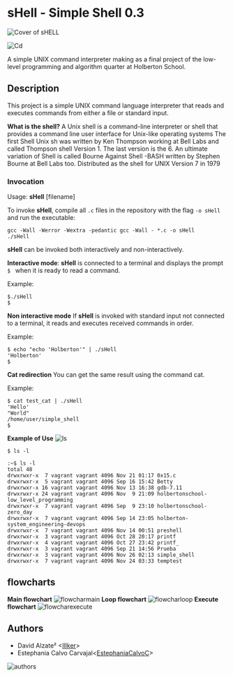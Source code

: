 # sHell - Simple Shell 0.3

![Cover of sHELL](https://semanticadigital.com/wp-content/uploads/2017/01/shell-gf.gif)

![Cd](https://semanticadigital.com/wp-content/uploads/2017/01/trs.gif)

A simple UNIX command interpreter making as a final project of the low-level programming and algorithm quarter at Holberton School.

## Description

This project is a simple UNIX command language interpreter that reads  and executes commands from either a file or standard input.

**What is the shell?**
A Unix shell is a command-line interpreter or shell that provides a command line user interface for Unix-like operating systems
The first Shell Unix sh was written by Ken Thompson working at Bell Labs and called Thompson shell Version 1. The last version is the 6.
An ultimate variation of Shell is called Bourne Against Shell -BASH written by Stephen Bourne at Bell Labs too. Distributed as the shell for UNIX Version 7 in 1979


### Invocation

Usage: **sHell** [filename]

To invoke **sHell**, compile all `.c` files in the repository with the flag `-o sHell` and run the executable:

```
gcc -Wall -Werror -Wextra -pedantic gcc -Wall - *.c -o sHell
./sHell
```

**sHell** can be invoked both interactively and non-interactively.

**Interactive mode**: 
**sHell** is connected to a terminal and displays the prompt `$ ` when it is ready to read a command.

Example:
```
$./sHell
$
```

**Non interactive mode**
If **sHell** is invoked with standard input not connected to a terminal, it reads and executes received commands in order.

Example:
```
$ echo "echo 'Holberton'" | ./sHell
'Holberton'
$
```

**Cat redirection**
You can get the same result using the command cat.

Example:
```
$ cat test_cat | ./sHell
'Hello'
"World"
/home/user/simple_shell
$
```

**Example of Use**
![ls](https://semanticadigital.com/wp-content/uploads/2017/01/ls.gif)

```
$ ls -l

:~$ ls -l
total 48
drwxrwxr-x  7 vagrant vagrant 4096 Nov 21 01:17 0x15.c
drwxrwxr-x  5 vagrant vagrant 4096 Sep 16 15:42 Betty
drwxrwxr-x 16 vagrant vagrant 4096 Nov 13 16:38 gdb-7.11
drwxrwxr-x 24 vagrant vagrant 4096 Nov  9 21:09 holbertonschool-low_level_programming
drwxrwxr-x  7 vagrant vagrant 4096 Sep  9 23:10 holbertonschool-zero_day
drwxrwxr-x  7 vagrant vagrant 4096 Sep 14 23:05 holberton-system_engineering-devops     
drwxrwxr-x  7 vagrant vagrant 4096 Nov 14 00:51 preshell
drwxrwxr-x  3 vagrant vagrant 4096 Oct 28 20:17 printf
drwxrwxr-x  4 vagrant vagrant 4096 Oct 27 23:42 printf_
drwxrwxr-x  3 vagrant vagrant 4096 Sep 21 14:56 Prueba
drwxrwxr-x  3 vagrant vagrant 4096 Nov 26 02:13 simple_shell
drwxrwxr-x  7 vagrant vagrant 4096 Nov 24 03:33 temptest
```

## flowcharts
**Main flowchart**
![flowcharmain](https://semanticadigital.com/wp-content/uploads/2017/01/Flowchart-main-2.jpg)
**Loop flowchart**
![flowcharloop](https://semanticadigital.com/wp-content/uploads/2017/01/Flowchart-llop.jpg)
**Execute flowchart**
![flowcharexecute](https://semanticadigital.com/wp-content/uploads/2017/01/Flowchart-execute.jpg)


## Authors

* David Alzate² <[Illker](https://github.com/illker)>
* Estephania Calvo Carvajal<[EstephaniaCalvoC](https://github.com/EstephaniaCalvoC)>

![authors](https://semanticadigital.com/wp-content/uploads/2017/01/footer-2.gif)
